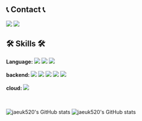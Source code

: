 <div align="left-aligend">

  
  
  ## 📞 Contact 📞
  <a href="jaeuk2000@gmail.com"><img src="https://img.shields.io/badge/Gmail-EA4335?style=flat-square&logo=Gmail&logoColor=white"/></a>
  <a href="https://www.instagram.com/jw_p.00/" target="_blank"><img src="https://img.shields.io/badge/Instagram-E4405F?style=flat-square&logo=Instagram&logoColor=white"/></a>
  
  
  ## 🛠 Skills 🛠
  <div>
  <strong>Language: </strong>
  <img src="https://img.shields.io/badge/Java-007396?style=flat-square&logo=java&logoColor=white"> 
  <img src="https://img.shields.io/badge/C++-00599C?style=flat-square&logo=c%2B%2B&logoColor=white">
  <img src="https://img.shields.io/badge/Python-3776AB?style=flat-square&logo=python&logoColor=white"><br><br>
  <strong>backend:  </strong>
  <img src="https://img.shields.io/badge/Spring-6DB33F?style=flat-square&logo=spring&logoColor=white">
  <img src="https://img.shields.io/badge/Spring boot-6DB33F?style=flat-square&logo=springboot&logoColor=white">
  <img src="https://img.shields.io/badge/MySQL-4479A1?style=flat-square&logo=mysql&logoColor=white">
  <img src="https://img.shields.io/badge/Redis-FF4438?style=flat-square&logo=Redis&logoColor=white">
  <img src="https://img.shields.io/badge/MongoDB-47A248?style=flat-square&logo=MongoDB&logoColor=white"><br><br>
  <strong>cloud:  </strong>
  <img src="https://img.shields.io/badge/Amazon AWS-232F3E?style=flat-square&logo=Amazon AWS&logoColor=white">
  </div>
  
<br />
<br />

![jaeuk520's GitHub stats](https://github-readme-stats.vercel.app/api?username=jaeuk520&include_all_commits=true&show_icons=true&theme=dracula&show=reviews,prs_merged&hide=issues)
![jaeuk520's GitHub stats](https://github-readme-stats.vercel.app/api/top-langs/?username=jaeuk520&show_icons=true&show_owner=true&layout=compact&theme=tokyonight&hide=jupyter%20notebook&include_all_commits=true)


</div>

